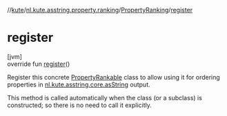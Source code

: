 //[kute](../../../index.md)/[nl.kute.asstring.property.ranking](../index.md)/[PropertyRanking](index.md)/[register](register.md)

# register

[jvm]\
override fun [register](register.md)()

Register this concrete [PropertyRankable](../-property-rankable/index.md) class to allow using it for ordering properties in [nl.kute.asstring.core.asString](../../nl.kute.asstring.core/as-string.md) output.

This method is called automatically when the class (or a subclass) is constructed; so there is no need to call it explicitly.
